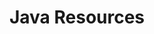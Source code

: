 ---
title: Java Resources
keywords: theme
tags: [contributing]
sidebar: home_sidebar
permalink: java_resources.html
---